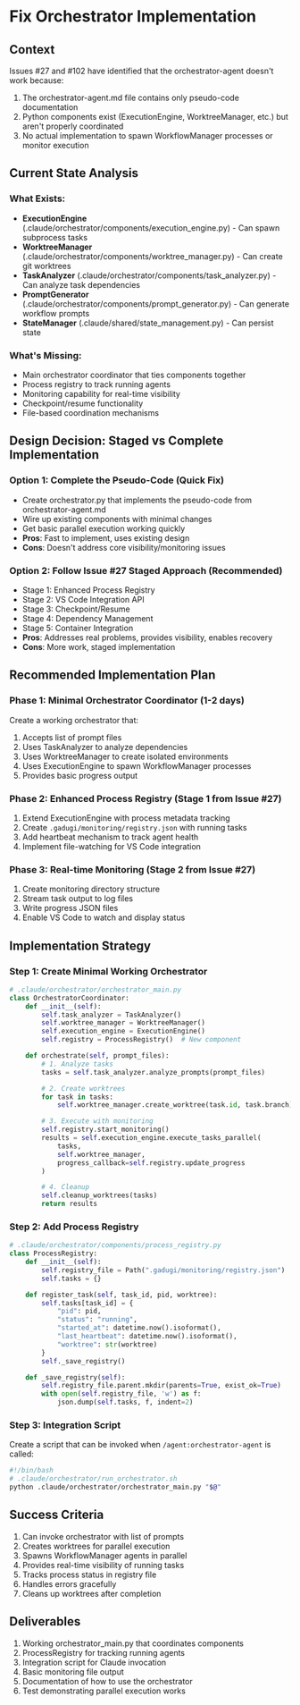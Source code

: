 # Fix Orchestrator Implementation

## Context
Issues #27 and #102 have identified that the orchestrator-agent doesn't work because:
1. The orchestrator-agent.md file contains only pseudo-code documentation
2. Python components exist (ExecutionEngine, WorktreeManager, etc.) but aren't properly coordinated
3. No actual implementation to spawn WorkflowManager processes or monitor execution

## Current State Analysis

### What Exists:
- **ExecutionEngine** (.claude/orchestrator/components/execution_engine.py) - Can spawn subprocess tasks
- **WorktreeManager** (.claude/orchestrator/components/worktree_manager.py) - Can create git worktrees
- **TaskAnalyzer** (.claude/orchestrator/components/task_analyzer.py) - Can analyze task dependencies
- **PromptGenerator** (.claude/orchestrator/components/prompt_generator.py) - Can generate workflow prompts
- **StateManager** (.claude/shared/state_management.py) - Can persist state

### What's Missing:
- Main orchestrator coordinator that ties components together
- Process registry to track running agents
- Monitoring capability for real-time visibility
- Checkpoint/resume functionality
- File-based coordination mechanisms

## Design Decision: Staged vs Complete Implementation

### Option 1: Complete the Pseudo-Code (Quick Fix)
- Create orchestrator.py that implements the pseudo-code from orchestrator-agent.md
- Wire up existing components with minimal changes
- Get basic parallel execution working quickly
- **Pros**: Fast to implement, uses existing design
- **Cons**: Doesn't address core visibility/monitoring issues

### Option 2: Follow Issue #27 Staged Approach (Recommended)
- Stage 1: Enhanced Process Registry
- Stage 2: VS Code Integration API
- Stage 3: Checkpoint/Resume
- Stage 4: Dependency Management
- Stage 5: Container Integration
- **Pros**: Addresses real problems, provides visibility, enables recovery
- **Cons**: More work, staged implementation

## Recommended Implementation Plan

### Phase 1: Minimal Orchestrator Coordinator (1-2 days)
Create a working orchestrator that:
1. Accepts list of prompt files
2. Uses TaskAnalyzer to analyze dependencies
3. Uses WorktreeManager to create isolated environments
4. Uses ExecutionEngine to spawn WorkflowManager processes
5. Provides basic progress output

### Phase 2: Enhanced Process Registry (Stage 1 from Issue #27)
1. Extend ExecutionEngine with process metadata tracking
2. Create `.gadugi/monitoring/registry.json` with running tasks
3. Add heartbeat mechanism to track agent health
4. Implement file-watching for VS Code integration

### Phase 3: Real-time Monitoring (Stage 2 from Issue #27)
1. Create monitoring directory structure
2. Stream task output to log files
3. Write progress JSON files
4. Enable VS Code to watch and display status

## Implementation Strategy

### Step 1: Create Minimal Working Orchestrator
```python
# .claude/orchestrator/orchestrator_main.py
class OrchestratorCoordinator:
    def __init__(self):
        self.task_analyzer = TaskAnalyzer()
        self.worktree_manager = WorktreeManager()
        self.execution_engine = ExecutionEngine()
        self.registry = ProcessRegistry()  # New component

    def orchestrate(self, prompt_files):
        # 1. Analyze tasks
        tasks = self.task_analyzer.analyze_prompts(prompt_files)

        # 2. Create worktrees
        for task in tasks:
            self.worktree_manager.create_worktree(task.id, task.branch)

        # 3. Execute with monitoring
        self.registry.start_monitoring()
        results = self.execution_engine.execute_tasks_parallel(
            tasks,
            self.worktree_manager,
            progress_callback=self.registry.update_progress
        )

        # 4. Cleanup
        self.cleanup_worktrees(tasks)
        return results
```

### Step 2: Add Process Registry
```python
# .claude/orchestrator/components/process_registry.py
class ProcessRegistry:
    def __init__(self):
        self.registry_file = Path(".gadugi/monitoring/registry.json")
        self.tasks = {}

    def register_task(self, task_id, pid, worktree):
        self.tasks[task_id] = {
            "pid": pid,
            "status": "running",
            "started_at": datetime.now().isoformat(),
            "last_heartbeat": datetime.now().isoformat(),
            "worktree": str(worktree)
        }
        self._save_registry()

    def _save_registry(self):
        self.registry_file.parent.mkdir(parents=True, exist_ok=True)
        with open(self.registry_file, 'w') as f:
            json.dump(self.tasks, f, indent=2)
```

### Step 3: Integration Script
Create a script that can be invoked when `/agent:orchestrator-agent` is called:
```bash
#!/bin/bash
# .claude/orchestrator/run_orchestrator.sh
python .claude/orchestrator/orchestrator_main.py "$@"
```

## Success Criteria
1. Can invoke orchestrator with list of prompts
2. Creates worktrees for parallel execution
3. Spawns WorkflowManager agents in parallel
4. Provides real-time visibility of running tasks
5. Tracks process status in registry file
6. Handles errors gracefully
7. Cleans up worktrees after completion

## Deliverables
1. Working orchestrator_main.py that coordinates components
2. ProcessRegistry for tracking running agents
3. Integration script for Claude invocation
4. Basic monitoring file output
5. Documentation of how to use the orchestrator
6. Test demonstrating parallel execution works
